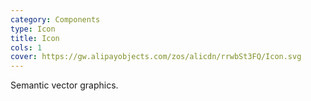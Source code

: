 ```yaml
---
category: Components
type: Icon
title: Icon
cols: 1
cover: https://gw.alipayobjects.com/zos/alicdn/rrwbSt3FQ/Icon.svg
---
```


Semantic vector graphics.
